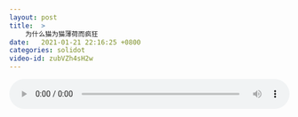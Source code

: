 ```yaml
---
layout: post
title:  >
    为什么猫为猫薄荷而疯狂
date:   2021-01-21 22:16:25 +0800
categories: solidot
video-id: zubVZh4sH2w
---
```


<audio src="/assets/3a8d7f5a57c4d6b76b072ca5ee1a3964.mp3" style="width: 100%;" controls></audio>

